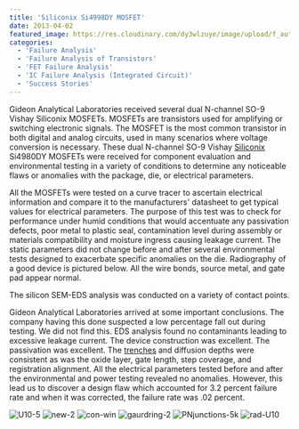```yaml
---
title: 'Siliconix Si4998DY MOSFET'
date: 2013-04-02
featured_image: https://res.cloudinary.com/dy3wlzuye/image/upload/f_auto,c_scale,w_250/v1/GideonLabs/U10-5.jpg
categories:
  - 'Failure Analysis'
  - 'Failure Analysis of Transistors'
  - 'FET Failure Analysis'
  - 'IC Failure Analysis (Integrated Circuit)'
  - 'Success Stories'
---
```


Gideon Analytical Laboratories received several dual N-channel SO-9 Vishay Siliconix MOSFETs. MOSFETs are transistors used for amplifying or switching electronic signals. The MOSFET is the most common transistor in both digital and analog circuits, used in many scenarios where voltage conversion is necessary. These dual N-channel SO-9 Vishay [Siliconix](http://www.vishay.com/product?docid=70646) Si4980DY MOSFETs were received for component evaluation and environmental testing in a variety of conditions to determine any noticeable flaws or anomalies with the package, die, or electrical parameters.

All the MOSFETs were tested on a curve tracer to ascertain electrical information and compare it to the manufacturers' datasheet to get typical values for electrical parameters. The purpose of this test was to check for performance under humid conditions that would accentuate any passivation defects, poor metal to plastic seal, contamination level during assembly or materials compatibility and moisture ingress causing leakage current. The static parameters did not change before and after several environmental tests designed to exacerbate specific anomalies on the die. Radiography of a good device is pictured below. All the wire bonds, source metal, and gate pad appear normal.

The silicon SEM-EDS analysis was conducted on a variety of contact points.

Gideon Analytical Laboratories arrived at some important conclusions. The company having this done suspected a low percentage fall out during testing. We did not find this. EDS analysis found no contaminants leading to excessive leakage current. The device construction was excellent. The passivation was excellent. The [trenches](http://en.wikipedia.org/wiki/Power_MOSFET#Super_Junction_Deep-Trench_Technology) and diffusion depths were consistent as was the oxide layer, gate length, step coverage, and registration alignment. All the electrical parameters tested before and after the environmental and power testing revealed no anomalies. However, this lead us to discover a design flaw which accounted for 3.2 percent failure rate and when it was corrected, the failure rate was .02 percent.

![U10-5](https://res.cloudinary.com/dy3wlzuye/image/upload/f_auto,c_scale,w_300/GideonLabs/U10-5.jpg 'Si4980DY MOSFET')
![new-2](https://res.cloudinary.com/dy3wlzuye/image/upload/f_auto,c_scale,w_300/GideonLabs/new-2.jpg 'Decapsulated Si4980DY')
![con-win](https://res.cloudinary.com/dy3wlzuye/image/upload/f_auto,c_scale,w_300/GideonLabs/con-win.jpg 'Source contact window')
![gaurdring-2](https://res.cloudinary.com/dy3wlzuye/image/upload/f_auto,c_scale,w_300/GideonLabs/gaurdring-2.jpg 'Termination ring at die corner')
![PNjunctions-5k](https://res.cloudinary.com/dy3wlzuye/image/upload/f_auto,c_scale,w_300/GideonLabs/PNjunctions-5k.jpg 'Cross section of the trench with polysilicon removed.')
![rad-U10](https://res.cloudinary.com/dy3wlzuye/image/upload/f_auto,c_scale,w_300/GideonLabs/rad-U10.jpg 'Radiography of the Si4980DY')
